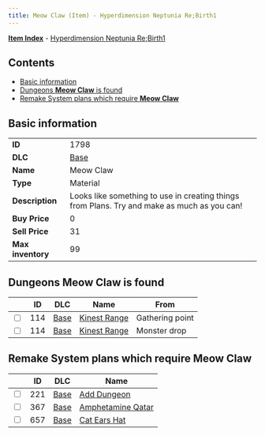 ```yaml
---
title: Meow Claw (Item) - Hyperdimension Neptunia Re;Birth1
---
```


[**Item Index**](/neptunia/rb1/item/index.html) - [Hyperdimension Neptunia Re;Birth1](/neptunia/rb1)

## Contents

- [Basic information](#basic-information)
- [Dungeons **Meow Claw** is found](#dungeons-meow-claw-is-found)
- [Remake System plans which require **Meow Claw**](#remake-system-plans-which-require-meow-claw)
## Basic information

|   |   |
| -- | -- |
| **ID** | 1798 |
| **DLC** | [Base](/neptunia/rb1/dlc/1-base.html) |
| **Name** | Meow Claw |
| **Type** | Material |
| **Description** | Looks like something to use in creating things from Plans. Try and make as much as you can! |
| **Buy Price** | 0 |
| **Sell Price** | 31 |
| **Max inventory** | 99 |


## Dungeons **Meow Claw** is found

|    | ID | DLC | Name | From |
| -- | -- | --- | ---- | ---- |
| <input type="checkbox" id="rb1-dungeon-1-114" class="trackbox" /> | 114 | [Base](/neptunia/rb1/dlc/1-base.html) | [Kinest Range](/neptunia/rb1/dungeon/1-114-kinest-range.html) | Gathering point |
| <input type="checkbox" id="rb1-dungeon-1-114" class="trackbox" /> | 114 | [Base](/neptunia/rb1/dlc/1-base.html) | [Kinest Range](/neptunia/rb1/dungeon/1-114-kinest-range.html) | Monster drop |


## Remake System plans which require **Meow Claw**

|    | ID | DLC | Name |
| -- | -- | --- | ---- |
| <input type="checkbox" id="rb1-quest-1-221" class="trackbox" /> | 221 | [Base](/neptunia/rb1/dlc/1-base.html) | [Add Dungeon](/neptunia/rb1/quest/1-221-add-dungeon.html) |
| <input type="checkbox" id="rb1-quest-1-367" class="trackbox" /> | 367 | [Base](/neptunia/rb1/dlc/1-base.html) | [Amphetamine Qatar](/neptunia/rb1/quest/1-367-amphetamine-qatar.html) |
| <input type="checkbox" id="rb1-quest-1-657" class="trackbox" /> | 657 | [Base](/neptunia/rb1/dlc/1-base.html) | [Cat Ears Hat](/neptunia/rb1/quest/1-657-cat-ears-hat.html) |
